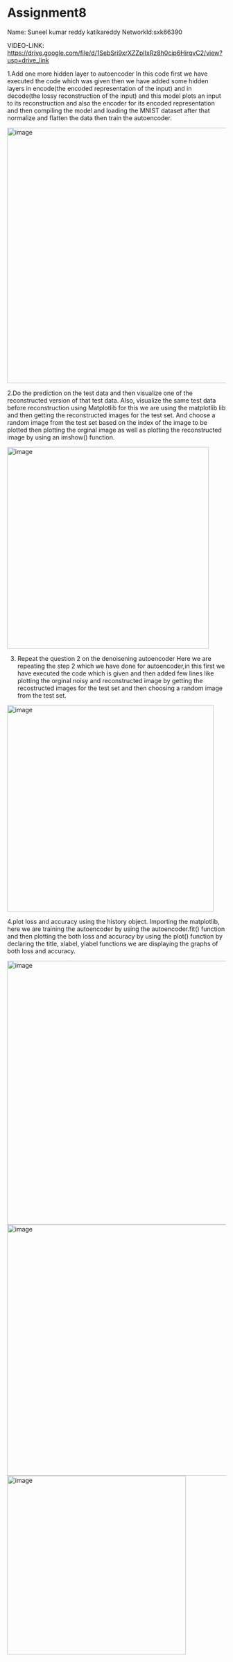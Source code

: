 # Assignment8


Name: Suneel kumar reddy katikareddy NetworkId:sxk66390

VIDEO-LINK: https://drive.google.com/file/d/1SebSri9xrXZZpIIxRz8h0cip6HirqvC2/view?usp=drive_link

1.Add one more hidden layer to autoencoder In this code first we have executed the code which was given then we have added some hidden layers in encode(the encoded representation of the input) and in decode(the lossy reconstruction of the input) and this model plots an input to its reconstruction and also the encoder for its encoded representation and then compiling the model and loading the MNIST dataset after that normalize and flatten the data then train the autoencoder.

<img width="589" alt="image" src="https://github.com/Suneel-Kumar-ucm/Assignment8/assets/156639138/edcf3b69-94c5-45a7-9f8e-b0eb48c315a4">



2.Do the prediction on the test data and then visualize one of the reconstructed version of that test data. Also, visualize the same test data before reconstruction using Matplotlib
for this we are using the matplotlib lib and then getting the reconstructed images for the test set. And choose a random image from the test set based on the index of the image to be plotted then plotting the orginal image as well as plotting the reconstructed image by using an imshow() function.

<img width="465" alt="image" src="https://github.com/Suneel-Kumar-ucm/Assignment8/assets/156639138/3f0ea146-8041-4d96-9b7f-65cc619a2123">


3. Repeat the question 2 on the denoisening autoencoder Here we are repeating the step 2 which we have done for autoencoder,in this first we have executed the code which is given and then added few lines like plotting the orginal noisy and reconstructed image by getting the recostructed images for the test set and then choosing a random image from the test set.

<img width="476" alt="image" src="https://github.com/Suneel-Kumar-ucm/Assignment8/assets/156639138/2603ae45-d237-4d0d-81aa-d1eb7881feb8">


4.plot loss and accuracy using the history object. Importing the matplotlib, here we are training the autoencoder by using the autoencoder.fit() function and then plotting the both loss and accuracy by using the plot() function by declaring the title, xlabel, ylabel functions we are displaying the graphs of both loss and accuracy.


<img width="608" alt="image" src="https://github.com/Suneel-Kumar-ucm/Assignment8/assets/156639138/84a57714-383c-4b87-a473-ba6f3d327365">

<img width="579" alt="image" src="https://github.com/Suneel-Kumar-ucm/Assignment8/assets/156639138/4bed9f14-f17d-48ae-83c2-b38d9f03b65e">


<img width="412" alt="image" src="https://github.com/Suneel-Kumar-ucm/Assignment8/assets/156639138/2bc3681d-a8c2-4ca2-87a9-50a5a678016e">


